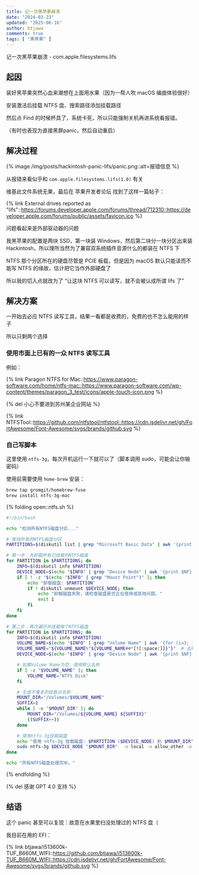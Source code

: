 ```yaml
---
title: 记一次黑苹果崩溃
date: "2024-03-23"
updated: "2025-06-16"
author: btjawa
comments: true
tags: [ "黑苹果" ]
---
```


记一次黑苹果崩溃 - com.apple.filesystems.lifs

<!-- more -->

## 起因

装好黑苹果突然心血来潮想在上面用水果（因为一帮人吹 macOS 编曲体验很好）

安装激活后挂载 NTFS 盘、搜索路径添加挂载路径

然后点 Find 的时候杯具了，系统卡死，所以只能强制关机再进系统看报错。

（有时也表现为直接黑屏panic，然后自动重启）

## 解决过程

{% image /img/posts/hackintosh-panic-lifs/panic.png::alt=报错信息 %}

从报错来看似乎和 `com.apple.filesystems.lifs(1.0)` 有关

维基此文件系统无果，最后在 苹果开发者论坛 找到了这样一篇帖子：

{% link External drives reported as &quot;lifs&quot;::https://forums.developer.apple.com/forums/thread/712310::https://developer.apple.com/forums/public/assets/favicon.ico %}

问题看起来是外部驱动器的问题

我黑苹果的配置是两块 SSD，第一块装 Windows，然后第二块分一块分区出来装 Hackintosh，所以理所当然为了兼容双系统插件音源什么的都装在 NTFS 下

NTFS 那个分区所在的硬盘尽管是 PCIE 板载，但是因为 macOS 默认只能读而不能写 NTFS 的缘故，估计把它当作外部硬盘了

所以我的切入点就改为了 “让这块 NTFS 可以读写，就不会被认成所谓 lifs 了”

## 解决方案

一开始去必应 NTFS 读写工具，结果一看都是收费的，免费的也不怎么能用的样子

所以只剩两个选择

### 使用市面上已有的一众 NTFS 读写工具

例如：

{% link Paragon NTFS for Mac::https://www.paragon-software.com/home/ntfs-mac::https://www.paragon-software.com/wp-content/themes/paragon_3_test/icons/apple-touch-icon.png %}

{% del 小心不要进到苏州某企业网站 %}

{% link NTFSTool::https://github.com/ntfstool/ntfstool::https://cdn.jsdelivr.net/gh/FortAwesome/Font-Awesome/svgs/brands/github.svg %}

### 自己写脚本

这里使用 `ntfs-3g`，每次开机运行一下就可以了（脚本调用 sudo，可能会让你输密码）

使用前需要使用 `home-brew` 安装：

```sh
brew tap gromgit/homebrew-fuse
brew install ntfs-3g-mac
```

{% folding open::ntfs.sh %}
``` sh
#!/bin/bash

echo "检测所有NTFS磁盘分区..."

# 查找所有的NTFS磁盘分区
PARTITIONS=$(diskutil list | grep "Microsoft Basic Data" | awk '{print $NF}')

# 第一步：先卸载所有已挂载的NTFS磁盘
for PARTITION in $PARTITIONS; do
    INFO=$(diskutil info $PARTITION)
    DEVICE_NODE=$(echo "$INFO" | grep "Device Node" | awk '{print $NF}')
    if [ ! -z "$(echo "$INFO" | grep "Mount Point")" ]; then
        echo "卸载磁盘: $PARTITION"
        if ! diskutil unmount $DEVICE_NODE; then
            echo "卸载磁盘失败，请检查磁盘是否正在使用或其他问题。"
            exit 1
        fi
    fi
done

# 第二步：再次遍历并挂载每个NTFS磁盘
for PARTITION in $PARTITIONS; do
    INFO=$(diskutil info $PARTITION)
    VOLUME_NAME=$(echo "$INFO" | grep "Volume Name" | awk '{for (i=3; i<=NF; i++) printf $i " "; print ""}')
    VOLUME_NAME="${VOLUME_NAME%"${VOLUME_NAME##*[![:space:]]}"}"  # 去除尾随空格
    DEVICE_NODE=$(echo "$INFO" | grep "Device Node" | awk '{print $NF}')

    # 如果Volume Name为空，使用默认名称
    if [ -z "$VOLUME_NAME" ]; then
        VOLUME_NAME="NTFS Disk"
    fi

    # 生成不重复的挂载点名称
    MOUNT_DIR="/Volumes/$VOLUME_NAME"
    SUFFIX=1
    while [ -e "$MOUNT_DIR" ]; do
        MOUNT_DIR="/Volumes/${VOLUME_NAME} ${SUFFIX}"
        ((SUFFIX++))
    done

    # 使用ntfs-3g挂载磁盘
    echo "使用 ntfs-3g 挂载磁盘: $PARTITION ($DEVICE_NODE) 到 $MOUNT_DIR"
    sudo ntfs-3g $DEVICE_NODE "$MOUNT_DIR"  -o local -o allow_other -o auto_xattr -o auto_cache -o volname="$(basename "$MOUNT_DIR")"
done

echo "所有NTFS磁盘处理完毕。"
```
{% endfolding %}

{% del 感谢 GPT 4.0 支持 %}

## 结语

这个 panic 甚至可以复现：故意在水果里扫没处理过的 NTFS 盘（

我目前在用的 EFI：

{% link btjawa/i513600k-TUF_B660M_WIFI::https://github.com/btjawa/i513600k-TUF_B660M_WIFI::https://cdn.jsdelivr.net/gh/FortAwesome/Font-Awesome/svgs/brands/github.svg %}